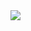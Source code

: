 <!-- linking a css style sheet -->
<linkcopy rel="stylesheet" type="text/css" href="{{ url_for('static', filename='my_style_sheet.css') }}">
<!-- linking a javascript file -->
<script type="text/javascript" src="{{ url_for('static', filename='my_script.js') }}"></script>
<!-- linking an image -->
<img src="{{ url_for('static', filename='my_img.png') }}">
